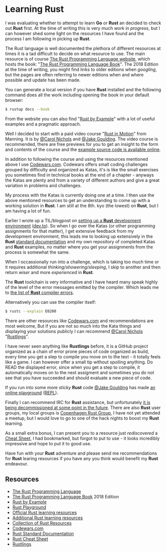 # Learning Rust

I was evaluating whether to attempt to learn **Go** or **Rust** an decided to check out **Rust** first. At the time of writing this is very much _work in progress_, but I can however shed some light on the resources I have found and the process I am following in picking up **Rust**.

The Rust language is well documented the plethora of different resources at times it is a tad difficult to decide on what resource to use. The main resource is of course [The Rust Programming Language website](https://www.rust-lang.org/en-US/), which hosts the book: "[The Rust Programming Language Book](https://doc.rust-lang.org/book/2018-edition/foreword.html)". The 2018 Edition at the time of writing, you might find links to older editions when _googling_, but the pages are often referring to newer editions when and where possible and update has been made.

You can generate a local version if you have **Rust** installed and the following command does all the work including opening the book in your default browser:

```bash
$ rustup docs --book
```

From the website you can also find "[Rust by Example](https://doc.rust-lang.org/rust-by-example/index.html)" with a lot of useful examples and a pragmatic approach.

Well I decided to start with a paid video course "[Rust in Motion](https://www.manning.com/livevideo/rust-in-motion)" from Manning. It is by [@Carol Nichols](https://twitter.com/carols10cents) and [@Jake Goulding](https://twitter.com/JakeGoulding). The video course is recommended, there are free previews for you to get an insight to the form and contents of the course and the [example source code is available online](https://github.com/integer32llc/rust-in-motion-videos).

In addition to following the course and using the resources mentioned above I use [Codewars.com](https://www.codewars.com/). Codewars offers small coding challenges grouped by difficulty and organized as Katas, it's is like the small exercises you sometimes find in technical books at the end of a chapter - anyways the Katas are plenty and from a variety of different authors and give a great variation in problems and challenges.

My process with the Katas is currently doing one at a time. I then use the above mentioned resources to get an understanding to come up with a working solution in **Rust**. I am still at the 8th. kyo (the lowest) on **Rust**, but I am having a lot of fun.

Earlier I wrote up a TIL/blogpost on [setting up a **Rust** development environment](rust/setting_up_a_rust_dev_env.md) ([dev.to](https://dev.to/jonasbn/til-setting-up-a-rust-development-environment-2f95)). So when I go over the Katas (or other programming assignments for that matter), I get extensive feedback from my development environment, this leads me to looking up extensively in the **Rust** [standard documentation](https://doc.rust-lang.org/std/) and my own repository of completed Katas and **Rust** examples, no matter where you get your assignments from the process is somewhat the same.

When I occassionally run into a challenge, which is taking too much time or it requires additional _thinking_/_showering_/_sleeping_, I skip to another and then return _wiser_ and more _experienced_ in **Rust**.

The **Rust** toolchain is very informative and I have heard many speak highly of the level of the error messages emitted by the compiler. Which leads me to [the list of **Rust** compiler errors](https://doc.rust-lang.org/error-index.html).

Alternatively you can use the compiler itself:

```bash
$ rustc --explain E0200
```

There are other resources like [Codewars.com](https://www.codewars.com/) and recommendations are most welcome, But if you are not so much into the Kata things and displaying your solutions publicly I can recommend [@Carol Nichols](https://twitter.com/carols10cents) "[Rustlings](https://github.com/rust-lang/rustlings/)".

I have never seen anything like **Rustlings** before, it is a GitHub project organized as a chain of error prone pieces of code organized as build, every time you get a step to compile you move on to the text - it totally feels like a game. I can however offer a small tip without spoiling anything. Do READ the displayed error, since when you get a step to compile, it automatically moves on to the next assigment and sometimes you do not see that you have succeeded and should evaluate a new piece of code.

If you run into some more _sticky_ **Rust** code [@Jake Goulding](https://twitter.com/JakeGoulding) has made [an online playground](https://play.rust-lang.org/) ([REPL](https://en.wikipedia.org/wiki/REPL)).

Finally I can recommend IRC for **Rust** assistance, but unfortunately [it is being decommissioned at some point in the future](https://blog.rust-lang.org/2019/04/26/Mozilla-IRC-Sunset-and-the-Rust-Channel.html). There are also **Rust** user groups, my local groups is [Copenhagen Rust Group](http://cph.rs/), I have not yet attended a meetup, but I would love to go to one of the hack nights to boost my **Rust** learning.

As a small extra bonus, I can present you to a resource just _rediscovered_ a [Cheat Sheet](https://cheats.rs/), I had bookmarked, but forgot to put to use - it looks incredibly impressive and hope to put it to good use.

Have fun with your **Rust** adventure and please send me recommendations for **Rust** learing resources if you have any you think would benefit my **Rust** endeavour.

## Resources

- [The Rust Programming Language](https://www.rust-lang.org/en-US/)
- [The Rust Programming Language Book](https://doc.rust-lang.org/book/2018-edition/foreword.html) 2018 Edition
- [Rust by Example](https://doc.rust-lang.org/rust-by-example/index.html)
- [Rust Playground](https://play.rust-lang.org/)
- [Official Rust learning resources](https://learning-rust.github.io/)
- [Additional Rust learning resources](https://github.com/ctjhoa/rust-learning)
- [Collection of Rust Resources](https://github.com/rust-unofficial/awesome-rust)
- [Codewars.com](https://www.codewars.com/)
- [Rust Standard Documentation](https://doc.rust-lang.org/std/)
- [Rust Cheat Sheet](https://cheats.rs/)
- [Rustlings](https://github.com/rust-lang/rustlings/)
